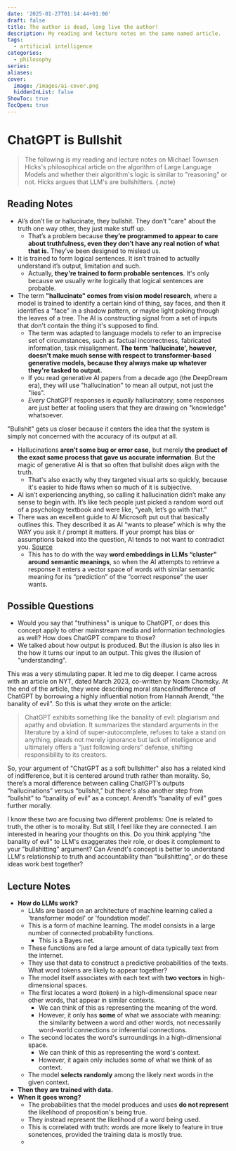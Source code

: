 ```yaml
---
date: '2025-01-27T01:14:44+01:00'
draft: false
title: The author is dead, long live the author!
description: My reading and lecture notes on the same named article.
tags:
  - artificial intelligence
categories:
  - philosophy
series:
aliases:
cover:
  image: /images/ai-cover.png
  hiddenInList: false
ShowToc: true
TocOpen: true
---
```

# ChatGPT is Bullshit

> The following is my reading and lecture notes on Michael Townsen Hicks's philosophical article on the algorithm of Large Language Models and whether their algorithm's logic is similar to "reasoning" or not. Hicks argues that LLM's are bullshitters.
{.note}

## Reading Notes
- AI’s don’t lie or hallucinate, they bullshit. They don’t "care" about the truth one way other, they just make stuff up.
	- That’s a problem because **they’re programmed to appear to care about truthfulness, even they don’t have any real notion of what that is.** They’ve been designed to mislead us.
 - It is trained to form logical sentences. It isn’t trained to actually understand it’s output, limitation and such.
	 - Actually, **they're trained to form probable sentences**. It's only because we usually write logically that logical sentences are probable.
- The term **"hallucinate" comes from vision model research**, where a model is trained to identify a certain kind of thing, say faces, and then it identifies a "face" in a shadow pattern, or maybe light poking through the leaves of a tree. The AI is constructing signal from a set of inputs that don't contain the thing it's supposed to find.
	- The term was adapted to language models to refer to an imprecise set of circumstances, such as factual incorrectness, fabricated information, task misalignment. **The term 'hallucinate', however, doesn't make much sense with respect to transformer-based generative models, because they always make up whatever they're tasked to output.**
	- If you read generative AI papers from a decade ago (the DeepDream era), they will use "hallucination" to mean all output, not just the "lies".
	- _Every_ ChatGPT responses is _equally_ hallucinatory; some responses are just better at fooling users that they are drawing on "knowledge" whatsoever.

"Bullshit" gets us closer because it centers the idea that the system is simply not concerned with the accuracy of its output at all.
- Hallucinations **aren’t some bug or error case,** but merely **the product of the exact same process that gave us accurate information**. But the magic of generative AI is that so often that bullshit does align with the truth.
	- That's also exactly why they targeted visual arts so quickly, because it's easier to hide flaws when so much of it is subjective.
- AI isn’t experiencing anything, so calling it hallucination didn’t make any sense to begin with. It’s like tech people just picked a random word out of a psychology textbook and were like, “yeah, let’s go with that.”
- There was an excellent guide to AI Microsoft put out that basically outlines this. They described it as AI “wants to please” which is why the WAY you ask it / prompt it matters. If your prompt has bias or assumptions baked into the question, AI tends to not want to contradict you. [Source](https://www.microsoft.com/en-us/security/blog/2024/06/04/ai-jailbreaks-what-they-are-and-how-they-can-be-mitigated/)
	- This has to do with the way **word embeddings in LLMs “cluster” around semantic meanings**, so when the AI attempts to retrieve a response it enters a vector space of words with similar semantic meaning for its “prediction” of the “correct response” the user wants.

## Possible Questions
- Would you say that "truthiness" is unique to ChatGPT, or does this concept apply to other mainstream media and information technologies as well? How does ChatGPT compare to those?
- We talked about how output is produced. But the illusion is also lies in the how it turns our input to an output. This gives the illusion of "understanding".

This was a very stimulating paper. It led me to dig deeper. I came across with an article on NYT, dated March 2023, co-written by Noam Chomsky. At the end of the article, they were describing moral stance/indifference of ChatGPT by borrowing a highly influential notion from Hannah Arendt, "the banality of evil". So this is what they wrote on the article:

> ChatGPT exhibits something like the banality of evil: plagiarism and apathy and obviation. It summarizes the standard arguments in the literature by a kind of super-autocomplete, refuses to take a stand on anything, pleads not merely ignorance but lack of intelligence and ultimately offers a “just following orders” defense, shifting responsibility to its creators.

So, your argument of "ChatGPT as a soft bullshitter" also has a related kind of indifference, but it is centered around truth rather than morality. So, there’s a moral difference between calling ChatGPT’s outputs “hallucinations” versus “bullshit,” but there's also another step from “bullshit” to “banality of evil” as a concept. Arendt’s “banality of evil” goes further morally.

I know these two are focusing two different problems: One is related to truth, the other is to morality. But still, I feel like they are connected. 
I am interested in hearing your thoughts on this. Do you think applying "the banality of evil" to LLM's exaggerates their role, or does it complement to your "bullshitting" argument? Can Arendt's concept is better to understand LLM's relationship to truth and accountability than "bullshitting", or do these ideas work best together?

## Lecture Notes
- **How do LLMs work?**
	- LLMs are based on an architecture of machine learning called a 'transformer model' or 'foundation model'.
	- This is a form of machine learning. The model consists in a large number of connected probability functions.
		- This is a Bayes net.
	- These functions are fed a large amount of data typically text from the internet.
	- They use that data to construct a predictive probabilities of the texts. What word tokens are likely to appear together?
	- The model itself associates with each text with **two vectors** in high-dimensional spaces.
	- The first locates a word (token) in a high-dimensional space near other words, that appear in similar contexts.
		- We can think of this as representing the meaning of the word.
		- However, it only has **some** of what we associate with meaning: the similarity between a word and other words, not necessarily word-world connections or inferential connections.
	- The second locates the word's surroundings in a high-dimensional space.
		- We can think of this as representing the word's context.
		- However, it again only includes some of what we think of as context.
	- The model **selects randomly** among the likely next words in the given context.
- **Then they are trained with data.**
- **When it goes wrong?**
	- The probabilities that the model produces and uses **do not represent** the likelihood of proposition's being true.
	- They instead represent the likelihood of a word being used.
	- This is correlated with truth: words are more likely to feature in true sonetences, provided the training data is mostly true.
	-
